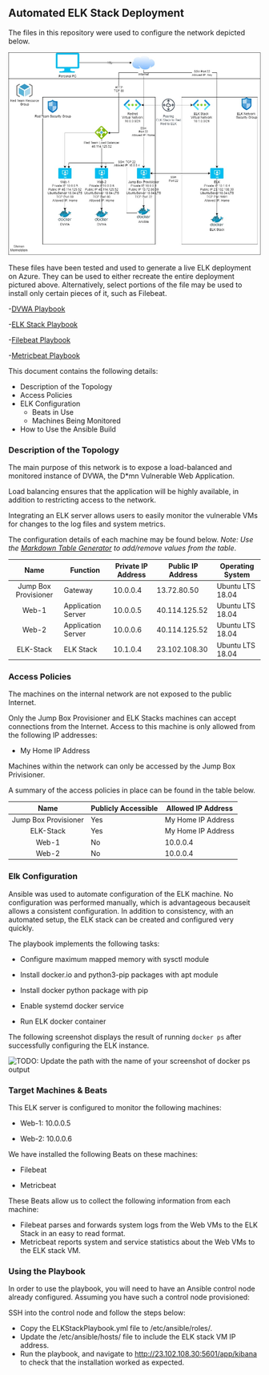## Automated ELK Stack Deployment

The files in this repository were used to configure the network depicted below.

![](Diagrams/Network_Diagram.jpg)

These files have been tested and used to generate a live ELK deployment on Azure. They can be used to either recreate the entire deployment pictured above. Alternatively, select portions of the file may be used to install only certain pieces of it, such as Filebeat.

  -[DVWA Playbook](https://github.com/smermels/Project1-ELK-Stack/blob/main/Ansible/DVWAPlaybook.yml.txt)
  
  -[ELK Stack Playbook](https://github.com/smermels/Project1-ELK-Stack/blob/main/Ansible/ELKStackPlaybook.yml.txt)
  
  -[Filebeat Playbook](https://github.com/smermels/Project1-ELK-Stack/blob/main/Ansible/filebeat-playbook.yml.txt)
  
  -[Metricbeat Playbook](https://github.com/smermels/Project1-ELK-Stack/blob/main/Ansible/metricbeat-playbook.yml.txt)
  
This document contains the following details:
- Description of the Topology
- Access Policies
- ELK Configuration
  - Beats in Use
  - Machines Being Monitored
- How to Use the Ansible Build


### Description of the Topology

The main purpose of this network is to expose a load-balanced and monitored instance of DVWA, the D*mn Vulnerable Web Application.

Load balancing ensures that the application will be highly available, in addition to restricting access to the network.

Integrating an ELK server allows users to easily monitor the vulnerable VMs for changes to the log files and system metrics.

The configuration details of each machine may be found below.
_Note: Use the [Markdown Table Generator](http://www.tablesgenerator.com/markdown_tables) to add/remove values from the table_.

|         Name         | Function           | Private IP Address | Public IP Address | Operating System |
|:--------------------:|--------------------|--------------------|-------------------|------------------|
| Jump Box Provisioner | Gateway            | 10.0.0.4           | 13.72.80.50       | Ubuntu LTS 18.04 |
| Web-1                | Application Server | 10.0.0.5           | 40.114.125.52     | Ubuntu LTS 18.04 |
| Web-2                | Application Server | 10.0.0.6           | 40.114.125.52     | Ubuntu LTS 18.04 |
| ELK-Stack            | ELK Stack          | 10.1.0.4           | 23.102.108.30     | Ubuntu LTS 18.04 |

### Access Policies

The machines on the internal network are not exposed to the public Internet. 

Only the Jump Box Provisioner and ELK Stacks machines can accept connections from the Internet. Access to this machine is only allowed from the following IP addresses:
- My Home IP Address

Machines within the network can only be accessed by the Jump Box Privisioner.

A summary of the access policies in place can be found in the table below.

|         Name         | Publicly Accessible | Allowed IP Address |
|:--------------------:|---------------------|--------------------|
| Jump Box Provisioner | Yes                 | My Home IP Address |
| ELK-Stack            | Yes                 | My Home IP Address |
| Web-1                | No                  | 10.0.0.4           |
| Web-2                | No                  | 10.0.0.4           |

### Elk Configuration

Ansible was used to automate configuration of the ELK machine. No configuration was performed manually, which is advantageous becauseit allows a consistent configuration. In addition to consistency, with an automated setup, the ELK stack can be created and configured very quickly.

The playbook implements the following tasks:

  - Configure maximum mapped memory with sysctl module
  
  - Install docker.io and python3-pip packages with apt module
  
  - Install docker python package with pip
  
  - Enable systemd docker service
  
  - Run ELK docker container

The following screenshot displays the result of running `docker ps` after successfully configuring the ELK instance.

![TODO: Update the path with the name of your screenshot of docker ps output](Images/docker_ps_output.png)

### Target Machines & Beats
This ELK server is configured to monitor the following machines:

- Web-1: 10.0.0.5

- Web-2: 10.0.0.6

We have installed the following Beats on these machines:

- Filebeat

- Metricbeat

These Beats allow us to collect the following information from each machine:
- Filebeat parses and forwards system logs from the Web VMs to the ELK Stack in an easy to read format.
- Metricbeat reports system and service statistics about the Web VMs to the ELK stack VM.

### Using the Playbook
In order to use the playbook, you will need to have an Ansible control node already configured. Assuming you have such a control node provisioned: 

SSH into the control node and follow the steps below:
- Copy the ELKStackPlaybook.yml file to /etc/ansible/roles/.
- Update the /etc/ansible/hosts/ file to include the ELK stack VM IP address.
- Run the playbook, and navigate to http://23.102.108.30:5601/app/kibana to check that the installation worked as expected.
